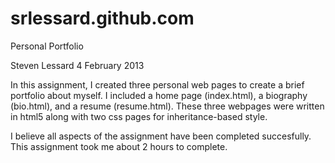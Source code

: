 srlessard.github.com
====================

Personal Portfolio

Steven Lessard
4 February 2013

In this assignment, I created three personal web pages to create a brief portfolio about myself. 
I included a home page (index.html), a biography (bio.html), and a resume (resume.html). These three webpages
were written in html5 along with two css pages for inheritance-based style.

I believe all aspects of the assignment have been completed succesfully.
This assignment took me about 2 hours to complete.
